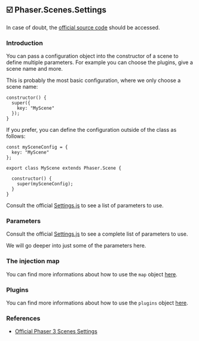 ## :ballot_box_with_check: Phaser.Scenes.Settings

In case of doubt, the [official source code](https://github.com/photonstorm/phaser) should be accessed.

### Introduction

You can pass a configuration object into the constructor of a scene to define
multiple parameters. For example you can choose the plugins, give a scene name
and more.

This is probably the most basic configuration, where we only choose a scene name:

```
constructor() {
  super({
    key: "MyScene"
  });
}
```

If you prefer, you can define the configuration outside of the class as follows:

```
const mySceneConfig = {
  key: "MyScene"
};

export class MyScene extends Phaser.Scene {

  constructor() {
    super(mySceneConfig);
  }
}
```

Consult the official [Settings.js](https://github.com/photonstorm/phaser/blob/master/src/scene/Settings.js)
to see a list of parameters to use.

### Parameters

Consult the official [Settings.js](https://github.com/photonstorm/phaser/blob/master/src/scene/Settings.js)
to see a complete list of parameters to use.

We will go deeper into just some of the parameters here.

### The injection map

You can find more informations about how to use the `map` object [here](https://github.com/digitsensitive/phaser3-typescript/blob/feature/update-cheatsheets/cheatsheets/data/systems.md).

### Plugins

You can find more informations about how to use the `plugins` object [here](https://github.com/digitsensitive/phaser3-typescript/blob/feature/update-cheatsheets/cheatsheets/data/systems.md).

### References

- [Official Phaser 3 Scenes Settings](https://github.com/photonstorm/phaser/blob/master/src/scene/Settings.js)
